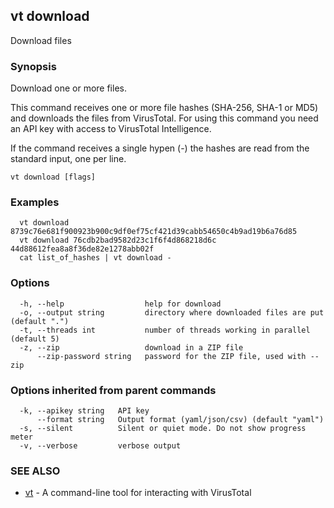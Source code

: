 ## vt download

Download files

### Synopsis

Download one or more files.

This command receives one or more file hashes (SHA-256, SHA-1 or MD5) and
downloads the files from VirusTotal. For using this command you need an API
key with access to VirusTotal Intelligence.

If the command receives a single hypen (-) the hashes are read from the standard
input, one per line.

```
vt download [flags]
```

### Examples

```
  vt download 8739c76e681f900923b900c9df0ef75cf421d39cabb54650c4b9ad19b6a76d85
  vt download 76cdb2bad9582d23c1f6f4d868218d6c 44d88612fea8a8f36de82e1278abb02f
  cat list_of_hashes | vt download -
```

### Options

```
  -h, --help                  help for download
  -o, --output string         directory where downloaded files are put (default ".")
  -t, --threads int           number of threads working in parallel (default 5)
  -z, --zip                   download in a ZIP file
      --zip-password string   password for the ZIP file, used with --zip
```

### Options inherited from parent commands

```
  -k, --apikey string   API key
      --format string   Output format (yaml/json/csv) (default "yaml")
  -s, --silent          Silent or quiet mode. Do not show progress meter
  -v, --verbose         verbose output
```

### SEE ALSO

* [vt](vt.md)	 - A command-line tool for interacting with VirusTotal

